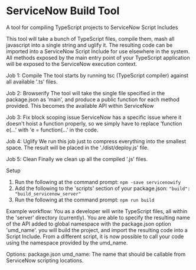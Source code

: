 # ServiceNow Build Tool
A tool for compiling TypeScript projects to ServiceNow Script Includes

This tool will take a bunch of TypeScript files, compile them, mash all javascript into a single string and uglify it. The resulting code can be imported into a ServiceNow Script Include for use elsewhere in the system. All methods exposed by the main entry point of your TypeScript application will be exposed to the ServiceNow execution context.

Job 1: Compile
The tool starts by running tsc (TypeScript compiler) against all available '.ts' files.

Job 2: Browserify
The tool will take the single file specified in the package.json as 'main', and produce a public function for each method provided. This becomes the available API within ServiceNow

Job 3: Fix block scoping issue
ServiceNow has a specific issue where it doesn't hoist a function properly, so we simply have to replace 'function e(...' with 'e = function(...' in the code.

Job 4: Uglify
We run this job just to compress everything into the smallest space. The result will be placed in the './dist/deploy.js' file.

Job 5: Clean
Finally we clean up all the compiled '.js' files.

Setup
1. Run the following at the command prompt:
  `npm -save servicenowify`
2. Add the following to the 'scripts' section of your package.json:
  `"build": "build_servicenow_server"`
3. Run the following at the command prompt:
  `npm run build`


Example workflow:
You as a developer will write TypeScript files, all within the 'server' directory (currently). You are able to specify the resulting name of the API added to global namespace with the package.json option 'umd_name'. you will build the project, and import the resulting code into a Script Include. From a different script, it is now possible to call your code using the namespace provided by the umd_name.

Options:
package.json
umd_name: The name that should be callable from ServiceNow scripting locations.
